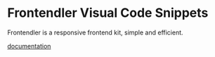 # Frontendler Visual Code Snippets

Frontendler is a responsive frontend kit, simple and efficient.

[documentation](http://frontendler.io)